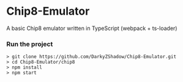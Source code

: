 # Chip8-Emulator
A basic Chip8 emulator written in TypeScript (webpack + ts-loader)

### Run the project
```
> git clone https://github.com/DarkyZShadow/Chip8-Emulator.git
> cd Chip8-Emulator/chip8
> npm install
> npm start
```
